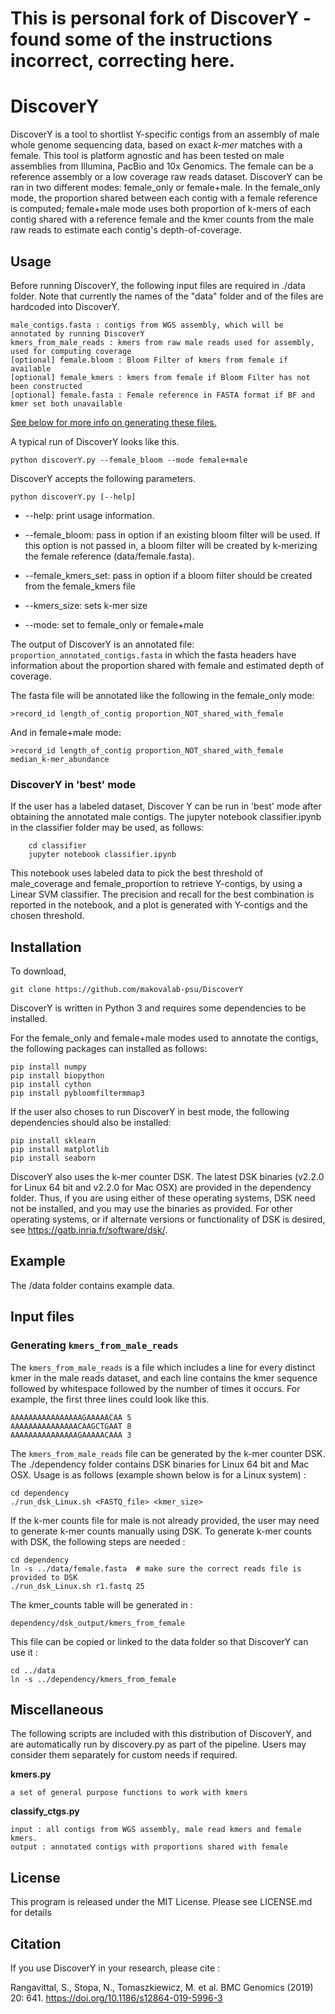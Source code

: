 # This is personal fork of DiscoverY - found some of the instructions incorrect, correcting here.

# DiscoverY
DiscoverY is a tool to shortlist Y-specific contigs from an assembly of male whole genome sequencing data, based on exact _k-mer_ matches with a female. This tool is platform agnostic and has been tested on male assemblies from Illumina, PacBio and 10x Genomics. The female can be a reference assembly or a low coverage raw reads dataset. DiscoverY can be ran in two different modes: female_only or female+male.  In the female_only mode, the proportion shared between each contig with a female reference is computed; female+male mode uses both proportion of k-mers of each contig shared with a reference female and the kmer counts from the male raw reads to estimate each contig's depth-of-coverage.

## Usage 

Before running DiscoverY, the following input files are required in ./data folder. 
Note that currently the names of the "data" folder and of the files are hardcoded into DiscoverY.

	male_contigs.fasta : contigs from WGS assembly, which will be annotated by running DiscoverY
	kmers_from_male_reads : kmers from raw male reads used for assembly, used for computing coverage
	[optional] female.bloom : Bloom Filter of kmers from female if available
	[optional] female_kmers : kmers from female if Bloom Filter has not been constructed
	[optional] female.fasta : Female reference in FASTA format if BF and kmer set both unavailable
	

[See below for more info on generating these files.](https://github.com/md5sam/DiscoverY/blob/master/README.md#input-files) 

A typical run of DiscoverY looks like this. 

	python discoverY.py --female_bloom --mode female+male
 
DiscoverY accepts the following parameters. 

	python discoverY.py [--help] 

- --help: print usage information.

- --female_bloom: pass in option if an existing bloom filter will be used. If this option is not passed in, a bloom filter will be created by k-merizing the female reference (data/female.fasta).

- --female_kmers_set: pass in option if a bloom filter should be created from the female_kmers file

- --kmers_size: sets k-mer size

- --mode: set to female_only or female+male

The output of DiscoverY is an annotated file: ```proportion_annotated_contigs.fasta``` in which the fasta headers have information about the proportion shared with female and estimated depth of coverage. 

The fasta file will be annotated like the following in the female_only mode:

`>record_id length_of_contig proportion_NOT_shared_with_female`

And in female+male mode:

`>record_id length_of_contig proportion_NOT_shared_with_female median_k-mer_abundance`


### DiscoverY in 'best' mode
If the user has a labeled dataset, Discover Y can be run in 'best' mode after obtaining the annotated male contigs. The jupyter notebook classifier.ipynb in the classifier folder may be used, as follows:

        cd classifier
        jupyter notebook classifier.ipynb

This notebook uses labeled data to pick the best threshold of male_coverage and female_proportion to retrieve Y-contigs, by using a Linear SVM classifier. The precision and recall for the best combination is reported in the notebook, and a plot is generated with Y-contigs and the chosen threshold. 

## Installation 

To download, 

	git clone https://github.com/makovalab-psu/DiscoverY
	
DiscoverY is written in Python 3 and requires some dependencies to be installed.

For the female_only and female+male modes used to annotate the contigs, the following packages can installed as follows:

    pip install numpy
    pip install biopython
    pip install cython
    pip install pybloomfiltermmap3


If the user also choses to run DiscoverY in best mode, the following dependencies should also be installed:

    pip install sklearn
    pip install matplotlib
    pip install seaborn


DiscoverY also uses the k-mer counter DSK. The latest DSK binaries (v2.2.0 for Linux 64 bit and v2.2.0 for Mac OSX) are provided in the dependency folder. Thus, if you are using either of these operating systems, DSK need not be installed, and you may use the binaries as provided. For other operating systems, or if alternate versions or functionality of DSK is desired, see https://gatb.inria.fr/software/dsk/.

## Example

The /data folder contains example data.


## Input files


### Generating ```kmers_from_male_reads```
The ```kmers_from_male_reads``` is a file which includes a line for every distinct kmer in the male reads dataset, and each line contains the kmer sequence followed by whitespace followed by the number of times it occurs. For example, the first three lines could look like this.

	AAAAAAAAAAAAAAAAGAAAAACAA 5
	AAAAAAAAAAAAAAACAAGCTGAAT 8
	AAAAAAAAAAAAAAAGAAAAACAAA 3

The ```kmers_from_male_reads``` file can be generated by the k-mer counter DSK. The ./dependency folder contains DSK binaries for Linux 64 bit and Mac OSX. Usage is as follows (example shown below is for a Linux system) :

    cd dependency
    ./run_dsk_Linux.sh <FASTQ_file> <kmer_size>


If the k-mer counts file for male is not already provided, the user may need to generate k-mer counts manually using DSK. To generate k-mer counts with DSK, the following steps are needed : 

    cd dependency 
    ln -s ../data/female.fasta  # make sure the correct reads file is provided to DSK
    ./run_dsk_Linux.sh r1.fastq 25  


The kmer\_counts table will be generated in :

    dependency/dsk_output/kmers_from_female


This file can be copied or linked to the data folder so that DiscoverY can use it : 

    cd ../data
    ln -s ../dependency/kmers_from_female 



## Miscellaneous

The following scripts are included with this distribution of DiscoverY, and are automatically run by discovery.py as part of the pipeline. Users may consider them separately for custom needs if required. 

	
**kmers.py** 
	
	a set of general purpose functions to work with kmers

**classify_ctgs.py**
	
	input : all contigs from WGS assembly, male read kmers and female kmers.
	output : annotated contigs with proportions shared with female

	
## License
This program is released under the MIT License. Please see LICENSE.md for details


## Citation
If you use DiscoverY in your research, please cite : 

Rangavittal, S., Stopa, N., Tomaszkiewicz, M. et al. BMC Genomics (2019) 20: 641. https://doi.org/10.1186/s12864-019-5996-3


